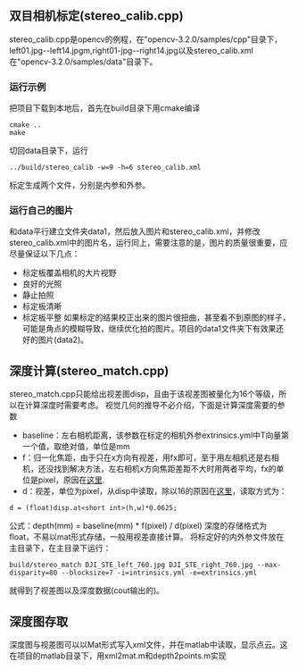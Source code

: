 ## 双目相机标定(stereo_calib.cpp)
stereo_calib.cpp是opencv的例程，在"opencv-3.2.0/samples/cpp"目录下，left01.jpg--left14.jpgm,right01-jpg--right14.jpg以及stereo_calib.xml在"opencv-3.2.0/samples/data"目录下。

### 运行示例
把项目下载到本地后，首先在build目录下用cmake编译
```
cmake ..
make
```
切回data目录下，运行
```
../build/stereo_calib -w=9 -h=6 stereo_calib.xml
```
标定生成两个文件，分别是内参和外参。
### 运行自己的图片
和data平行建立文件夹data1，然后放入图片和stereo_calib.xml，并修改stereo_calib.xml中的图片名，运行同上，需要注意的是，图片的质量很重要，应尽量保证以下几点：
* 标定板覆盖相机的大片视野
* 良好的光照
* 静止拍照
* 标定板清晰
* 标定板平整
如果标定的结果校正出来的图片很扭曲，甚至看不到原图的样子，可能是角点的模糊导致，继续优化拍的图片。项目的data1文件夹下有效果还好的图片(data2)。


## 深度计算(stereo_match.cpp)
stereo_match.cpp只能给出视差图disp，且由于该视差图被量化为16个等级，所以在计算深度时需要考虑。
视觉几何的推导不必介绍，下面是计算深度需要的参数
* baseline：左右相机距离，该参数在标定的相机外参extrinsics.yml中T向量第一个值，取绝对值，单位是mm
* f：归一化焦距，由于只在x方向有视差，用fx即可，至于用左相机还是右相机，还没找到解决方法，左右相机x方向焦距差距不大时用两者平均，fx的单位是pixel，原因在[这里](https://blog.csdn.net/tercel_zhang/article/details/90523181).
* d：视差，单位为pixel，从disp中读取，除以16的原因在[这里](https://blog.csdn.net/bennygato/article/details/37704259)，读取方式为：
```
d = (float)disp.at<short int>(h,w)*0.0625;
```
公式：depth(mm) = baseline(mm) * f(pixel) / d(pixel)
深度的存储格式为float，不易以mat形式存储，一般用视差直接计算。
将标定好的内外参文件放在主目录下，在主目录下运行：
```
build/stereo_match DJI_STE_left_760.jpg DJI_STE_right_760.jpg --max-disparity=80 --blocksize=7 -i=intrinsics.yml -e=extrinsics.yml
```
就得到了视差图以及深度数据(cout输出的)。

## 深度图存取
深度图与视差图可以以Mat形式写入xml文件，并在matlab中读取，显示点云。这在项目的matlab目录下，用xml2mat.m和depth2points.m实现
